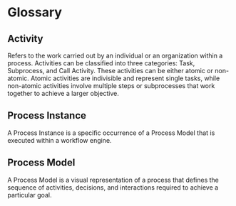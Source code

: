 # Glossary

## Activity

Refers to the work carried out by an individual or an organization within a process.
Activities can be classified into three categories: Task, Subprocess, and Call Activity.
These activities can be either atomic or non-atomic.
Atomic activities are indivisible and represent single tasks, while non-atomic activities involve multiple steps or subprocesses that work together to achieve a larger objective.

## Process Instance

A Process Instance is a specific occurrence of a Process Model that is executed within a workflow engine.

## Process Model

A Process Model is a visual representation of a process that defines the sequence of activities, decisions, and interactions required to achieve a particular goal.
